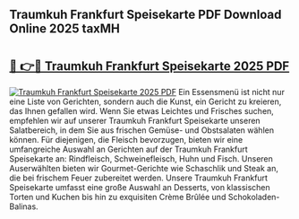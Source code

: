 ## Traumkuh Frankfurt Speisekarte PDF Download Online 2025 taxMH

# <h2><a href="http://gcc5dl.nevu.top/?p=Traumkuh+Frankfurt+Speisekarte">🔗 👉🔴 Traumkuh Frankfurt Speisekarte 2025 PDF</a></h2>

[![Traumkuh Frankfurt Speisekarte 2025 PDF](https://i.imgur.com/dBaPXMq.png)](http://gcc5dl.nevu.top/?p=Traumkuh+Frankfurt+Speisekarte)
Ein Essensmenü ist nicht nur eine Liste von Gerichten, sondern auch die Kunst, ein Gericht zu kreieren, das Ihnen gefallen wird. Wenn Sie etwas Leichtes und Frisches suchen, empfehlen wir auf unserer Traumkuh Frankfurt Speisekarte unseren Salatbereich, in dem Sie aus frischen Gemüse- und Obstsalaten wählen können. Für diejenigen, die Fleisch bevorzugen, bieten wir eine umfangreiche Auswahl an Gerichten auf der Traumkuh Frankfurt Speisekarte an: Rindfleisch, Schweinefleisch, Huhn und Fisch. Unseren Auserwählten bieten wir Gourmet-Gerichte wie Schaschlik und Steak an, die bei frischem Feuer zubereitet werden. Unsere Traumkuh Frankfurt Speisekarte umfasst eine große Auswahl an Desserts, von klassischen Torten und Kuchen bis hin zu exquisiten Crème Brûlée und Schokoladen-Balinas.
